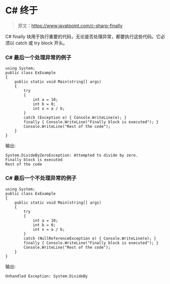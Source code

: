 # C# 终于

> 原文：<https://www.javatpoint.com/c-sharp-finally>

C# finally 块用于执行重要的代码，无论是否处理异常，都要执行这些代码。它必须以 catch 或 try block 开头。

### C# 最后一个处理异常的例子

```
using System;
public class ExExample
{
    public static void Main(string[] args)
    {
        try
        {
            int a = 10;
            int b = 0;
            int x = a / b;
        }
        catch (Exception e) { Console.WriteLine(e); }
        finally { Console.WriteLine("Finally block is executed"); }
        Console.WriteLine("Rest of the code");
    }
}

```

输出:

```
System.DivideByZeroException: Attempted to divide by zero.
Finally block is executed
Rest of the code

```

### C# 最后一个不处理异常的例子

```
using System;
public class ExExample
{
    public static void Main(string[] args)
    {
        try
        {
            int a = 10;
            int b = 0;
            int x = a / b;
        }
        catch (NullReferenceException e) { Console.WriteLine(e); }
        finally { Console.WriteLine("Finally block is executed"); }
        Console.WriteLine("Rest of the code");
    }
}

```

输出:

```
Unhandled Exception: System.DivideBy

```